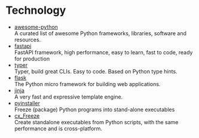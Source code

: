 # Technology

- [awesome-python](https://github.com/vinta/awesome-python)
  <br/>A curated list of awesome Python frameworks, libraries, software and resources.
- [fastapi](https://fastapi.tiangolo.com/)
  <br/>FastAPI framework, high performance, easy to learn, fast to code, ready for production
- [typer](https://typer.tiangolo.com/)
  <br/>Typer, build great CLIs. Easy to code. Based on Python type hints.
- [flask](https://github.com/pallets/flask)
  <br/>The Python micro framework for building web applications.
- [jinja](https://github.com/pallets/jinja)
  <br/>A very fast and expressive template engine.
- [pyinstaller](https://github.com/pyinstaller/pyinstaller)
  <br/>Freeze (package) Python programs into stand-alone executables
- [cx_Freeze](https://github.com/marcelotduarte/cx_Freeze)
  <br/>Create standalone executables from Python scripts, with the same performance and is cross-platform.